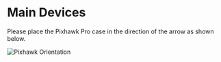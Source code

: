 # Main Devices

Please place the Pixhawk Pro case in the direction of the arrow as shown below.

![](https://drotek.com/wp-content/uploads/2017/01/top-Copie.jpg "Pixhawk Orientation")

